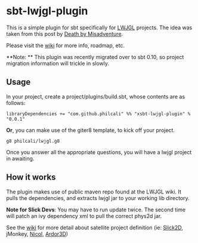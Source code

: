 # sbt-lwjgl-plugin

This is a simple plugin for sbt specifically for [LWJGL] projects. The idea was taken from this post by [Death by Misadventure].

Please visit the [wiki] for more info, roadmap, etc.

**Note: ** This plugin was recently migrated over to sbt 0.10, so project migration 
information will trickle in slowly.

## Usage

In your project, create a project/plugins/build.sbt, whose contents are as follows:

    libraryDependencies += "com.github.philcali" %% "xsbt-lwjgl-plugin" % "0.0.1"

**Or**, you can make use of the giter8 template, to kick off your project.

    g8 philcali/lwjgl.g8

Once you answer all the appropriate questions, you will have a lwjgl project in awaiting.

## How it works

The plugin makes use of public maven repo found at the LWJGL wiki. It pulls the dependencies, and extracts lwjgl jar to your working lib directory.

**Note for Slick Devs**: You may have to run update twice. The second time will patch an ivy dependency xml to pull the correct phys2d jar.

See the [wiki] for more detail about satellite project definition (ie: [Slick2D], jMonkey, [Nicol], [Ardor3D])

[Ardor3D]: http://ardor3d.com/
[Nicol]: http://scan.github.com/Nicol
[Slick2D]: http://slick.cokeandcode.com/
[wiki]: https://github.com/philcali/sbt-lwjgl-plugin/wiki/sbt-lwjgl-plugin
[Death by Misadventure]: http://blog.misadventuregames.com/post/248744147/scala-and-lwjgl-with-sbt-updated
[LWJGL]: http://lwjgl.org/
